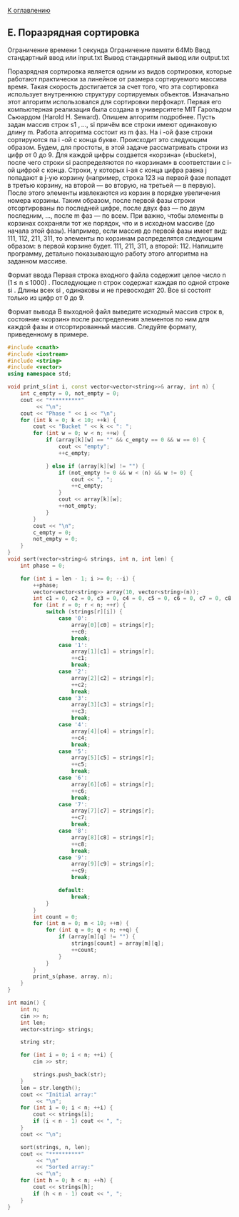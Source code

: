 [К оглавлению](../../README.md)

## E. Поразрядная сортировка

Ограничение времени	1 секунда
Ограничение памяти	64Mb
Ввод	стандартный ввод или input.txt
Вывод	стандартный вывод или output.txt

Поразрядная сортировка является одним из видов сортировки, которые работают практически за линейное от размера сортируемого массива время. Такая скорость достигается за счет того, что эта сортировка использует внутреннюю структуру сортируемых объектов. Изначально этот алгоритм использовался для сортировки перфокарт. Первая его компьютерная реализация была создана в университете MIT Гарольдом Сьюардом (Harold Н. Seward). Опишем алгоритм подробнее. Пусть задан массив строк s1 , ..., si причём все строки имеют одинаковую длину m. Работа алгоритма состоит из m фаз. На i -ой фазе строки сортируются па i -ой с конца букве. Происходит это следующим образом. Будем, для простоты, в этой задаче рассматривать строки из цифр от 0 до 9. Для каждой цифры создается «корзина» («bucket»), после чего строки si распределяются по «корзинам» в соответствии с i-ой цифрой с конца. Строки, у которых i-ая с конца цифра равна j попадают в j-ую корзину (например, строка 123 на первой фазе попадет в третью корзину, на второй — во вторую, на третьей — в первую). После этого элементы извлекаются из корзин в порядке увеличения номера корзины. Таким образом, после первой фазы строки отсортированы по последней цифре, после двух фаз — по двум последним, ..., после m фаз — по всем. При важно, чтобы элементы в корзинах сохраняли тот же порядок, что и в исходном массиве (до начала этой фазы). Например, если массив до первой фазы имеет вид: 111, 112, 211, 311, то элементы по корзинам распределятся следующим образом: в первой корзине будет. 111, 211, 311, а второй: 112. Напишите программу, детально показывающую работу этого алгоритма на заданном массиве.

Формат ввода
Первая строка входного файла содержит целое число n (1 ≤ n ≤ 1000) . Последующие n строк содержат каждая по одной строке si . Длины всех si , одинаковы и не превосходят 20. Все si состоят только из цифр от 0 до 9.

Формат вывода
В выходной файл выведите исходный массив строк в, состояние «корзин» после распределения элементов по ним для каждой фазы и отсортированный массив. Следуйте формату, приведенному в примере.

```cpp
#include <cmath>
#include <iostream>
#include <string>
#include <vector>
using namespace std;

void print_s(int i, const vector<vector<string>>& array, int n) {
    int c_empty = 0, not_empty = 0;
    cout << "**********"
         << "\n";
    cout << "Phase " << i << "\n";
    for (int k = 0; k < 10; ++k) {
        cout << "Bucket " << k << ": ";
        for (int w = 0; w < n; ++w) {
            if (array[k][w] == "" && c_empty == 0 && w == 0) {
                cout << "empty";
                ++c_empty;

            } else if (array[k][w] != "") {
                if (not_empty != 0 && w < (n) && w != 0) {
                    cout << ", ";
                    ++c_empty;
                }
                cout << array[k][w];
                ++not_empty;
            }
        }
        cout << "\n";
        c_empty = 0;
        not_empty = 0;
    }
}
void sort(vector<string>& strings, int n, int len) {
    int phase = 0;

    for (int i = len - 1; i >= 0; --i) {
        ++phase;
        vector<vector<string>> array(10, vector<string>(n));
        int c1 = 0, c2 = 0, c3 = 0, c4 = 0, c5 = 0, c6 = 0, c7 = 0, c8 = 0, c9 = 0, c0 = 0;
        for (int r = 0; r < n; ++r) {
            switch (strings[r][i]) {
                case '0':
                    array[0][c0] = strings[r];
                    ++c0;
                    break;
                case '1':
                    array[1][c1] = strings[r];
                    ++c1;
                    break;
                case '2':
                    array[2][c2] = strings[r];
                    ++c2;
                    break;
                case '3':
                    array[3][c3] = strings[r];
                    ++c3;
                    break;
                case '4':
                    array[4][c4] = strings[r];
                    ++c4;
                    break;
                case '5':
                    array[5][c5] = strings[r];
                    ++c5;
                    break;
                case '6':
                    array[6][c6] = strings[r];
                    ++c6;
                    break;
                case '7':
                    array[7][c7] = strings[r];
                    ++c7;
                    break;
                case '8':
                    array[8][c8] = strings[r];
                    ++c8;
                    break;
                case '9':
                    array[9][c9] = strings[r];
                    ++c9;
                    break;

                default:
                    break;
            }
        }
        int count = 0;
        for (int m = 0; m < 10; ++m) {
            for (int q = 0; q < n; ++q) {
                if (array[m][q] != "") {
                    strings[count] = array[m][q];
                    ++count;
                }
            }
        }
        print_s(phase, array, n);
    }
}

int main() {
    int n;
    cin >> n;
    int len;
    vector<string> strings;

    string str;

    for (int i = 0; i < n; ++i) {
        cin >> str;

        strings.push_back(str);
    }
    len = str.length();
    cout << "Initial array:"
         << "\n";
    for (int i = 0; i < n; ++i) {
        cout << strings[i];
        if (i < n - 1) cout << ", ";
    }
    cout << "\n";

    sort(strings, n, len);
    cout << "**********"
         << "\n"
         << "Sorted array:"
         << "\n";
    for (int h = 0; h < n; ++h) {
        cout << strings[h];
        if (h < n - 1) cout << ", ";
    }
}
```